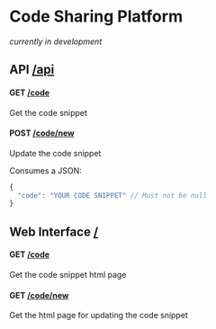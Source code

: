 # Code Sharing Platform
*currently in development*

## API [/api](http://localhost:8889/api)

#### GET [/code](http://localhost:8889/api/code)
Get the code snippet

#### POST [/code/new](http://localhost:8889/api/code/new)
Update the code snippet

Consumes a JSON:
```javascript
{
  "code": "YOUR CODE SNIPPET" // Must not be null
}
```

## Web Interface [/](http://localhost:8889/)

#### GET [/code](http://localhost:8889/code)
Get the code snippet html page

#### GET [/code/new](http://localhost:8889/code/new)
Get the html page for updating the code snippet
